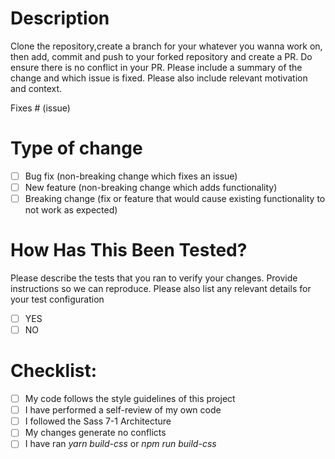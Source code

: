 # Description

Clone the repository,create a branch for your whatever you wanna work on, then add, commit and push to your forked repository and create a PR. Do ensure there is no conflict in your PR. Please include a summary of the change and which issue is fixed. Please also include relevant motivation and context.

Fixes # (issue)

# Type of change

- [ ] Bug fix (non-breaking change which fixes an issue)
- [ ] New feature (non-breaking change which adds functionality)
- [ ] Breaking change (fix or feature that would cause existing functionality to not work as expected)

# How Has This Been Tested?

Please describe the tests that you ran to verify your changes. Provide instructions so we can reproduce. Please also list any relevant details for your test configuration

- [ ] YES
- [ ] NO

# Checklist:

- [ ] My code follows the style guidelines of this project
- [ ] I have performed a self-review of my own code
- [ ] I followed the Sass 7-1 Architecture
- [ ] My changes generate no conflicts
- [ ] I have ran _yarn build-css_ or _npm run build-css_
